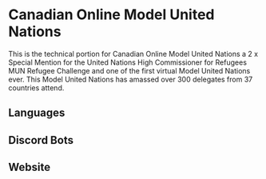 # Canadian Online Model United Nations 

This is the technical portion for Canadian Online Model United Nations a 2 x Special Mention for the United Nations
High Commissioner for Refugees MUN Refugee Challenge and one of the first virtual Model United Nations ever. 
This Model United Nations has amassed over 300 delegates from 37 countries attend. 

<h2> Languages </h2>


<h2> Discord Bots </h2>

<h2> Website </h2>
